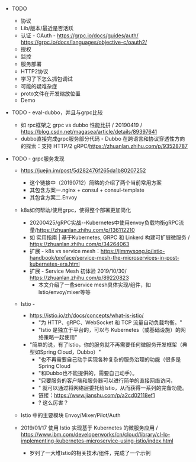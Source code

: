 - TODO
  - 协议
  - Lib/版本/最近是否活跃
  - 认证 - OAuth - https://grpc.io/docs/guides/auth/ https://grpc.io/docs/languages/objective-c/oauth2/
  - 授权 
  - 监控 
  - 服务部署 
  - HTTP2协议 
  - 学习了下怎么抓包调试 
  - 可能的疑难杂症
  - proto文件在开发缩放位置
  - Demo
  
- TODO - eval-dubbo，并且与grpc比较
  - 如 rpc框架之 grpc vs dubbo 性能比拼 / 20190419 / https://blog.csdn.net/magasea/article/details/89397641
  - dubbo直接完成grpc服务部分代码 - Dubbo 在跨语言和协议穿透性方向的探索：支持 HTTP/2 gRPC/https://zhuanlan.zhihu.com/p/93528787
  
- TODO - grpc服务发现
  - https://juejin.im/post/5d282476f265da1b80207252
    - 这个链接中（20190712）简略的介绍了两个当前常用方案
    - 其包含方案一.nginx + consul + consul-template
    - 其包含方案二.Envoy
    
  - k8s如何帮助/使用grpc，使得整个部署更加简化
    - 20200425/gRPC实战--Kubernetes中使用envoy负载均衡gRPC流量/https://zhuanlan.zhihu.com/p/136112210
    - 如  实用指南 | 基于Kubernetes, GRPC 和 Linkerd 构建可扩展微服务 / https://zhuanlan.zhihu.com/p/34264063
    - 扩展 - k8s vs service mesh：https://jimmysong.io/istio-handbook/preface/service-mesh-the-microservices-in-post-kubernetes-era.html
    - 扩展 - Service Mesh 初体验 2019/10/30/ https://zhuanlan.zhihu.com/p/89220823
      - 本文介绍了一些service mesh具体实现/组件，如lstio/envoy/mixer等等
      
  - Istio - 
    - https://istio.io/zh/docs/concepts/what-is-istio/
      - "为 HTTP、gRPC、WebSocket 和 TCP 流量自动负载均衡。"
      - "Istio 是独立于平台的，可以与 Kubernetes（或基础设施）的网络策略一起使用"
    - "简单的说，有了Istio，你的服务就不再需要任何微服务开发框架（典型如Spring Cloud，Dubbo）"
        - "也不再需要自己动手实现各种复杂的服务治理的功能（很多是Spring Cloud
        - "和Dubbo也不能提供的，需要自己动手）。
        - "只要服务的客户端和服务器可以进行简单的直接网络访问，
        - " 就可以通过将网络层委托给Istio，从而获得一系列的完备功能。
        - 链接：https://www.jianshu.com/p/a2cd02118ef1
        - ? 这么厉害？
   - Istio 中的主要模块 Envoy/Mixer/Pilot/Auth
   - 2019/01/17 使用 Istio 实现基于 Kubernetes 的微服务应用 / https://www.ibm.com/developerworks/cn/cloud/library/cl-lo-implementing-kubernetes-microservice-using-istio/index.html
     - 罗列了一大堆Istio的相关技术/组件，完成了一个示例